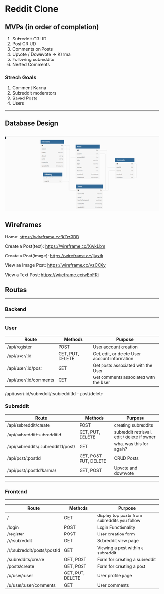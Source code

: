 # Reddit Clone

## MVPs (in order of completion)
1. Subreddit CR UD
2. Post CR UD
3. Comments on Posts
4. Upvote / Downvote -> Karma
5. Following subreddits
6. Nested Comments

### Strech Goals
1. Comment Karma
2. Subreddit moderators
3. Saved Posts
4. Users

---
## Database Design

![alt text](Updated-Database-Schema.png "Database")
---

## Wireframes

Home:
https://wireframe.cc/KOzRBB

Create a Post(text):
https://wireframe.cc/XwkLbm

Create a Post(image):
https://wireframe.cc/jiyxth

View an Image Post:
https://wireframe.cc/vzCC6y

View a Text Post:
https://wireframe.cc/wEpFRi

## Routes
---
### Backend
---
### User
| Route                          | Methods                 | Purpose |
| ------------------------------ | ------------------------| ------- |
| /api/register                  | POST                    | User account creation |
| /api/user/:id                  | GET, PUT, DELETE        | Get, edit, or delete User account information |
| /api/user/:id/post             | GET                     | Get posts associated with the User |
| /api/user/:id/comments         | GET                     | Get comments associated with the User |

/api/user/:id/subreddit/:subredditId - post/delete

### Subreddit
| Route                                | Methods                 | Purpose |
| -----------------------------------  | ------------------------| ------- |
| /api/subreddit/create                | POST                    | creating subreddits |
| /api/subreddit/:subredditId          | GET, PUT, DELETE        | subreddit retrieval. edit / delete if owner |
| /api/subreddits/:subredditId/post/   | GET                     | what was this for again? |
| /api/post/:postId                    | GET, POST, PUT, DELETE  | CRUD Posts |
| /api/post/:postId/karma/             | GET, POST               | Upvote and downvote |

---
### Frontend
---
| Route                                | Methods                 | Purpose |
| -----------------------------------  | ------------------------| ------- |
| /                                    | GET                     | display top posts from subreddits you follow |
| /login                               | POST                    | Login Functionality |
| /register                            | POST                    | User creation form |
| /r/:subreddit                        | GET                     | Subreddit view page |
| /r/:subreddit/posts/:postId          | GET                     | Viewing a post within a subreddit |
| /subreddits/create                   | GET, POST               | Form for creating a subreddit |
| /posts/create                        | GET, POST               | Form for creating a post |
| /u/user/:user                        | GET, PUT, DELETE        | User profile page |
| /u/user/:user/comments               | GET                     | User comments |
